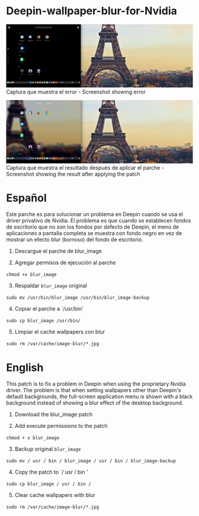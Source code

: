 # Deepin-wallpaper-blur-for-Nvidia

![Captura que muestra el error](https://raw.githubusercontent.com/igatjens/Deepin-wallpaper-blur-for-Nvidia/master/Screen%20Capture_20200711112142.png)
Captura que muestra el error - Screenshot showing error

![Captura que muestra el resultado después de aplicar el parche](https://raw.githubusercontent.com/igatjens/Deepin-wallpaper-blur-for-Nvidia/master/Screen%20Capture_20200711112749.png)
Captura que muestra el resultado después de aplicar el parche - Screenshot showing the result after applying the patch

# Español

Este parche es para solucionar un problema en Deepin cuando se usa el driver privativo de Nvidia. El problema es que cuando se establecen fondos de escritorio que no son los fondos por defecto de Deepin, el menú de aplicaciones a pantalla completa se muestra con fondo negro en vez de mostrar un efecto blur (borroso) del fondo de escritorio.

1. Descargue el parche de blur_image

2. Agregar permisos de ejecución al parche

`chmod +x blur_image`

3. Respaldar `blur_image` original

`sudo mv /usr/bin/blur_image /usr/bin/blur_image-backup`

4. Copiar el parche a `/usr/bin'

`sudo cp blur_image /usr/bin/`

5. Limpiar el caché wallpapers con blur

`sudo rm /var/cache/image-blur/*.jpg`


# English

This patch is to fix a problem in Deepin when using the proprietary Nvidia driver. The problem is that when setting wallpapers other than Deepin's default backgrounds, the full-screen application menu is shown with a black background instead of showing a blur effect of the desktop background.

1. Download the blur_image patch

2. Add execute permissions to the patch

`chmod + x blur_image`

3. Backup original `blur_image`

`sudo mv / usr / bin / blur_image / usr / bin / blur_image-backup`

4. Copy the patch to `/ usr / bin '

`sudo cp blur_image / usr / bin /`

5. Clear cache wallpapers with blur

`sudo rm /var/cache/image-blur/*.jpg`
